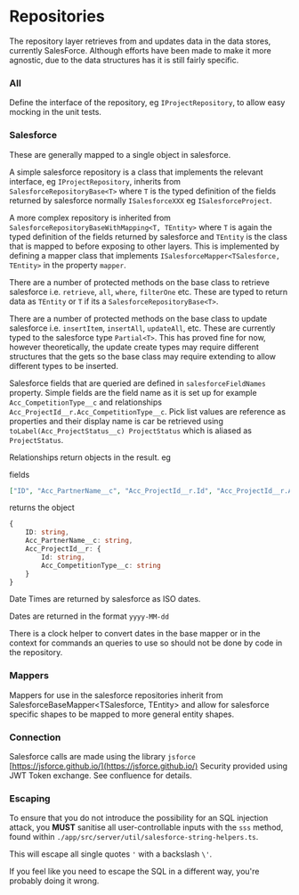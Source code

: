 # Repositories

The repository layer retrieves from and updates data in the data stores, currently SalesForce.
Although efforts have been made to make it more agnostic, due to the data structures has it is still fairly specific.

### All

Define the interface of the repository, eg `IProjectRepository`, to allow easy mocking in the unit tests.

### Salesforce

These are generally mapped to a single object in salesforce.

A simple salesforce repository is a class that implements the relevant interface, eg `IProjectRepository`, inherits from `SalesforceRepositoryBase<T>` where `T` is the typed definition of the fields returned by salesforce normally `ISalesforceXXX` eg `ISalesforceProject`.

A more complex repository is inherited from `SalesforceRepositoryBaseWithMapping<T, TEntity>` where `T` is again the typed definition of the fields returned by salesforce and `TEntity` is the class that is mapped to before exposing to other layers. This is implemented by defining a mapper class that implements `ISalesforceMapper<TSalesforce, TEntity>` in the property `mapper`.

There are a number of protected methods on the base class to retrieve salesforce i.e. `retrieve`, `all`, `where`, `filterOne` etc. These are typed to return data as `TEntity` or `T` if its a `SalesforceRepositoryBase<T>`.

There are a number of protected methods on the base class to update salesforce i.e. `insertItem`, `insertAll`, `updateAll`, etc. These are currently typed to the salesforce type `Partial<T>`. This has proved fine for now, however theoretically, the update create types may require different structures that the gets so the base class may require extending to allow different types to be inserted.

Salesforce fields that are queried are defined in `salesforceFieldNames` property. Simple fields are the field name as it is set up for example `Acc_CompetitionType__c` and relationships `Acc_ProjectId__r.Acc_CompetitionType__c`. Pick list values are reference as properties and their display name is car be retrieved using `toLabel(Acc_ProjectStatus__c) ProjectStatus` which is aliased as `ProjectStatus`.

Relationships return objects in the result. eg

fields

```json
["ID", "Acc_PartnerName__c", "Acc_ProjectId__r.Id", "Acc_ProjectId__r.Acc_CompetitionType__c"]
```

returns the object

```ts
{
	ID: string,
	Acc_PartnerName__c: string,
	Acc_ProjectId__r: {
		Id: string,
		Acc_CompetitionType__c: string
	}
}
```

Date Times are returned by salesforce as ISO dates.

Dates are returned in the format `yyyy-MM-dd`

There is a clock helper to convert dates in the base mapper or in the context for commands an queries to use so should not be done by code in the repository.

### Mappers

Mappers for use in the salesforce repositories inherit from SalesforceBaseMapper<TSalesforce, TEntity> and allow for salesforce specific shapes to be mapped to more general entity shapes.

### Connection

Salesforce calls are made using the library `jsforce` [https://jsforce.github.io/](https://jsforce.github.io/)
Security provided using JWT Token exchange. See confluence for details.

### Escaping

To ensure that you do not introduce the possibility for an SQL injection attack,
you **MUST** sanitise all user-controllable inputs with the `sss` method,
found within `./app/src/server/util/salesforce-string-helpers.ts`.

This will escape all single quotes `'` with a backslash `\'`.

If you feel like you need to escape the SQL in a different way, you're probably doing it wrong.
